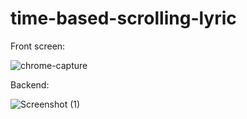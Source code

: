 # time-based-scrolling-lyric

Front screen:

![chrome-capture](https://user-images.githubusercontent.com/24751092/106502061-e4941680-64e9-11eb-8c9f-56ef411a67ea.gif)

Backend:

![Screenshot (1)](https://user-images.githubusercontent.com/24751092/106502743-c1b63200-64ea-11eb-82c1-1e8bdcecbea5.png)
